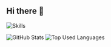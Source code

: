 ## Hi there 👋

![Skills](https://skillicons.dev/icons?i=py,java,html,css,git,github,linux,nextjs,tailwind,vscode,idea)

![GitHub Stats](https://github-readme-stats.vercel.app/api?username=SnowzNZ&theme=tokyonight&show_icons=true&count_private=true&hide_border=true&line_height=20)
![Top Used Languages](https://github-readme-stats.vercel.app/api/top-langs/?username=SnowzNZ&theme=tokyonight&layout=compact&count_private=true&hide_border=true)
